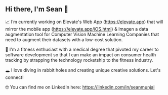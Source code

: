 ## Hi there, I'm Sean 👋

📈 I’m currently working on Elevate's Web App (https://elevate.app) that will mirror the mobile app (https://elevate.app/iOS.html) & Imagen a data augmentation tool for Computer Vision Machine Learning Companies that need to augment their datasets with a low-cost solution.

🚀 I'm a fitness enthusiast with a medical degree that pivoted my career to software development so that I can make an impact on consumer health tracking by strapping the technology rocketship to the fitness industry.

🕳 I love diving in rabbit holes and creating unique creative solutions. Let's connect!

🤓 You can find me on LinkedIn here: https://linkedin.com/in/seanmunjal

